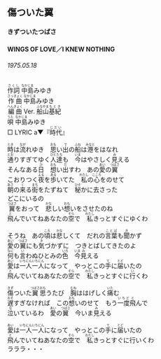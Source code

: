 ## 傷ついた翼
#### きずついたつばさ
#### WINGS OF LOVE／I KNEW NOTHING
###### 1975.05.18


<ruby><rb>作詞</rb><rp>(</rp><rt>さくし</rt><rp>)</rp></ruby> <ruby><rb>中島</rb><rp>(</rp><rt>なかじま</rt><rp>)</rp></ruby>みゆき   
<ruby><rb>作曲</rb><rp>(</rp><rt>さっきょく</rt><rp>)</rp></ruby>  <ruby><rb>中島</rb><rp>(</rp><rt>なかじま</rt><rp>)</rp></ruby>みゆき  
<ruby><rb>編曲</rb><rp>(</rp><rt>へんきょく</rt><rp>)</rp></ruby> </rb><rp>(</rp><rt>Ver.</rt><rp>)</rp></ruby>   <ruby><rb>船山</rb><rp>(</rp><rt>ふなやま</rt><rp>)</rp></ruby><ruby><rb>基紀</rb><rp>(</rp><rt>もとき</rt><rp>)</rp></ruby>  
<ruby><rb>唄</rb><rp>(</rp><rt>うた</rt><rp>)</rp></ruby>  <ruby><rb>中島</rb><rp>(</rp><rt>なかじま</rt><rp>)</rp></ruby>みゆき        
□ LYRIC </rb><rp>(</rp><rt>a</rt><rp>)</rp></ruby>▼『<ruby><rb>時代</rb><rp>(</rp><rt>じだい</rt><rp>)</rp></ruby>』  
  
<ruby><rb>時</rb><rp>(</rp><rt>とき</rt><rp>)</rp></ruby>は<ruby><rb>流</rb><rp>(</rp><rt>なが</rt><rp>)</rp></ruby>れゆき　<ruby><rb>思</rb><rp>(</rp><rt>おも</rt><rp>)</rp></ruby>い<ruby><rb>出</rb><rp>(</rp><rt>で</rt><rp>)</rp></ruby>の<ruby><rb>船</rb><rp>(</rp><rt>ふね</rt><rp>)</rp></ruby>は<ruby><rb>港</rb><rp>(</rp><rt>みなと</rt><rp>)</rp></ruby>をはなれ  
<ruby><rb>通</rb><rp>(</rp><rt>とお</rt><rp>)</rp></ruby>りすぎてゆく<ruby><rb>人達</rb><rp>(</rp><rt>ひとたち</rt><rp>)</rp></ruby>も　<ruby><rb>今</rb><rp>(</rp><rt>いま</rt><rp>)</rp></ruby>はやさしく<ruby><rb>見</rb><rp>(</rp><rt>み</rt><rp>)</rp></ruby>える  
そんなある<ruby><rb>日</rb><rp>(</rp><rt>ひ</rt><rp>)</rp></ruby>　<ruby><rb>想</rb><rp>(</rp><rt>おも</rt><rp>)</rp></ruby>い<ruby><rb>出</rb><rp>(</rp><rt>だ</rt><rp>)</rp></ruby>すわ　あの<ruby><rb>愛</rb><rp>(</rp><rt>あい</rt><rp>)</rp></ruby>の<ruby><rb>翼</rb><rp>(</rp><rt>つばさ</rt><rp>)</rp></ruby>  
こおりつく<ruby><rb>夜</rb><rp>(</rp><rt>よる</rt><rp>)</rp></ruby>を<ruby><rb>歩</rb><rp>(</rp><rt>ある</rt><rp>)</rp></ruby>いてた　<ruby><rb>私</rb><rp>(</rp><rt>わたし</rt><rp>)</rp></ruby>の<ruby><rb>心</rb><rp>(</rp><rt>こころ</rt><rp>)</rp></ruby>をのせて  
<ruby><rb>朝</rb><rp>(</rp><rt>あさ</rt><rp>)</rp></ruby>の<ruby><rb>来</rb><rp>(</rp><rt>く</rt><rp>)</rp></ruby>る<ruby><rb>街</rb><rp>(</rp><rt>まち</rt><rp>)</rp></ruby>をたずねて　<ruby><rb>秘</rb><rp>(</rp><rt>ひそ</rt><rp>)</rp></ruby>かに去さった  
どこにいるの  
<ruby><rb>翼</rb><rp>(</rp><rt>つばさ</rt><rp>)</rp></ruby>をおって　<ruby><rb>悲</rb><rp>(</rp><rt>かな</rt><rp>)</rp></ruby>しい<ruby><rb>想</rb><rp>(</rp><rt>おも</rt><rp>)</rp></ruby>いをさせたのね  
<ruby><rb>飛</rb><rp>(</rp><rt>と</rt><rp>)</rp></ruby>んでいてねあなたの<ruby><rb>空</rb><rp>(</rp><rt>そら</rt><rp>)</rp></ruby>で　<ruby><rb>私</rb><rp>(</rp><rt>わたし</rt><rp>)</rp></ruby>きっとすぐにゆくわ  
  
そうね　あの<ruby><rb>頃</rb><rp>(</rp><rt>ころ</rt><rp>)</rp></ruby>は<ruby><rb>悲</rb><rp>(</rp><rt>かな</rt><rp>)</rp></ruby>しくて　だれの<ruby><rb>言葉</rb><rp>(</rp><rt>ことば</rt><rp>)</rp></ruby>も<ruby><rb>聞</rb><rp>(</rp><rt>き</rt><rp>)</rp></ruby>かず  
<ruby><rb>愛</rb><rp>(</rp><rt>あい</rt><rp>)</rp></ruby>の<ruby><rb>翼</rb><rp>(</rp><rt>つばさ</rt><rp>)</rp></ruby>にも<ruby><rb>気</rb><rp>(</rp><rt>き</rt><rp>)</rp></ruby>づかずに　つきとばしてきたのよ  
<ruby><rb>何</rb><rp>(</rp><rt>なに</rt><rp>)</rp></ruby>も<ruby><rb>言</rb><rp>(</rp><rt>い</rt><rp>)</rp></ruby>わぬひとみの<ruby><rb>色</rb><rp>(</rp><rt>いろ</rt><rp>)</rp></ruby>　<ruby><rb>今</rb><rp>(</rp><rt>いま</rt><rp>)</rp></ruby><ruby><rb>見</rb><rp>(</rp><rt>み</rt><rp>)</rp></ruby>える  
<ruby><rb>愛</rb><rp>(</rp><rt>あい</rt><rp>)</rp></ruby>は<ruby><rb>一</rb><rp>(</rp><rt>いち</rt><rp>)</rp></ruby><ruby><rb>人</rb><rp>(</rp><rt>にん</rt><rp>)</rp></ruby><ruby><rb>一</rb><rp>(</rp><rt>いち</rt><rp>)</rp></ruby><ruby><rb>人</rb><rp>(</rp><rt>にん</rt><rp>)</rp></ruby>になって　やっとこの<ruby><rb>手</rb><rp>(</rp><rt>て</rt><rp>)</rp></ruby>に<ruby><rb>届</rb><rp>(</rp><rt>とど</rt><rp>)</rp></ruby>いたの  
<ruby><rb>飛</rb><rp>(</rp><rt>と</rt><rp>)</rp></ruby>んでいてねあなたの<ruby><rb>空</rb><rp>(</rp><rt>そら</rt><rp>)</rp></ruby>で　<ruby><rb>私</rb><rp>(</rp><rt>わたし</rt><rp>)</rp></ruby>きっとすぐに<ruby><rb>行</rb><rp>(</rp><rt>い</rt><rp>)</rp></ruby>くわ  
  
<ruby><rb>傷</rb><rp>(</rp><rt>きず</rt><rp>)</rp></ruby>ついた<ruby><rb>翼</rb><rp>(</rp><rt>つばさ</rt><rp>)</rp></ruby><ruby><rb>思</rb><rp>(</rp><rt>おも</rt><rp>)</rp></ruby>うたび　<ruby><rb>胸</rb><rp>(</rp><rt>むね</rt><rp>)</rp></ruby>ははげしく<ruby><rb>痛</rb><rp>(</rp><rt>いた</rt><rp>)</rp></ruby>む  
<ruby><rb>遅</rb><rp>(</rp><rt>おそ</rt><rp>)</rp></ruby>すぎなければ　この<ruby><rb>想</rb><rp>(</rp><rt>おも</rt><rp>)</rp></ruby>いのせて　もう<ruby><rb>一度</rb><rp>(</rp><rt>いちど</rt><rp>)</rp></ruby><ruby><rb>飛</rb><rp>(</rp><rt>と</rt><rp>)</rp></ruby>んで  
<ruby><rb>泣</rb><rp>(</rp><rt>な</rt><rp>)</rp></ruby>いているわ　<ruby><rb>愛</rb><rp>(</rp><rt>あい</rt><rp>)</rp></ruby>の<ruby><rb>翼</rb><rp>(</rp><rt>つばさ</rt><rp>)</rp></ruby>　今いま<ruby><rb>見</rb><rp>(</rp><rt>み</rt><rp>)</rp></ruby>える  
  
<ruby><rb>愛</rb><rp>(</rp><rt>あい</rt><rp>)</rp></ruby>は<ruby><rb>一</rb><rp>(</rp><rt>いち</rt><rp>)</rp></ruby><ruby><rb>人</rb><rp>(</rp><rt>にん</rt><rp>)</rp></ruby><ruby><rb>一</rb><rp>(</rp><rt>いち</rt><rp>)</rp></ruby><ruby><rb>人</rb><rp>(</rp><rt>にん</rt><rp>)</rp></ruby>になって　やっとこの<ruby><rb>手</rb><rp>(</rp><rt>て</rt><rp>)</rp></ruby>に<ruby><rb>届</rb><rp>(</rp><rt>とど</rt><rp>)</rp></ruby>いたの  
<ruby><rb>飛</rb><rp>(</rp><rt>と</rt><rp>)</rp></ruby>んでいてねあなたの<ruby><rb>空</rb><rp>(</rp><rt>そら</rt><rp>)</rp></ruby>で　<ruby><rb>私</rb><rp>(</rp><rt>わたし</rt><rp>)</rp></ruby>きっとすぐに行いくわ  
ラララ・・・  
